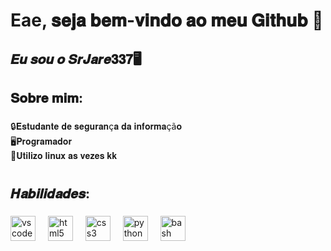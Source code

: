 <h1 align="left">Eae, 𝐬𝐞𝐣𝐚 𝐛𝐞𝐦-𝐯𝐢𝐧𝐝𝐨 𝐚𝐨 𝐦𝐞𝐮 𝐆𝐢𝐭𝐡𝐮𝐛 👋</h1>

###

<h2 align="left">𝑬𝒖 𝒔𝒐𝒖 𝒐 𝑺𝒓𝑱𝒂𝒓𝒆𝟑𝟑𝟕🖥️</h2>

###

<h2 align="left">𝐒𝐨𝐛𝐫𝐞 𝐦𝐢𝐦:</h2>

###

<p align="left">🔒𝐄𝐬𝐭𝐮𝐝𝐚𝐧𝐭𝐞 𝐝𝐞 𝐬𝐞𝐠𝐮𝐫𝐚𝐧ç𝐚 𝐝𝐚 𝐢𝐧𝐟𝐨𝐫𝐦𝐚çã𝐨<br>🖥️𝐏𝐫𝐨𝐠𝐫𝐚𝐦𝐚𝐝𝐨𝐫<br>🐧𝐔𝐭𝐢𝐥𝐢𝐳𝐨 𝐥𝐢𝐧𝐮𝐱 𝐚𝐬 𝐯𝐞𝐳𝐞𝐬 𝐤𝐤</p>

###

<h1 align="left"></h1>

###

<h2 align="left">𝑯𝒂𝒃𝒊𝒍𝒊𝒅𝒂𝒅𝒆𝒔:</h2>

###

<div align="left">
  <img src="https://cdn.jsdelivr.net/gh/devicons/devicon/icons/vscode/vscode-original.svg" height="40" alt="vscode logo"  />
  <img width="12" />
  <img src="https://cdn.jsdelivr.net/gh/devicons/devicon/icons/html5/html5-original.svg" height="40" alt="html5 logo"  />
  <img width="12" />
  <img src="https://cdn.jsdelivr.net/gh/devicons/devicon/icons/css3/css3-original.svg" height="40" alt="css3 logo"  />
  <img width="12" />
  <img src="https://cdn.jsdelivr.net/gh/devicons/devicon/icons/python/python-original.svg" height="40" alt="python logo"  />
  <img width="12" />
  <img src="https://cdn.jsdelivr.net/gh/devicons/devicon/icons/bash/bash-original.svg" height="40" alt="bash logo"  />
</div>

###
